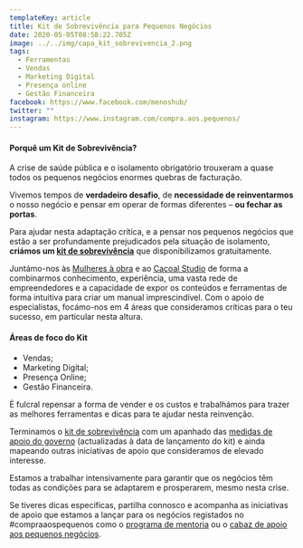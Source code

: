 ```yaml
---
templateKey: article
title: Kit de Sobrevivência para Pequenos Negócios
date: 2020-05-05T08:58:22.705Z
image: ../../img/capa_kit_sobrevivencia_2.png
tags:
  - Ferramentas
  - Vendas
  - Marketing Digital
  - Presença online
  - Gestão Financeira
facebook: https://www.facebook.com/menoshub/
twitter: ""
instagram: https://www.instagram.com/compra.aos.pequenos/
---
```

#### Porquê um Kit de Sobrevivência?

A crise de saúde pública e o isolamento obrigatório trouxeram a quase todos os pequenos negócios enormes quebras de facturação. 

Vivemos tempos de **verdadeiro desafio**, de **necessidade de reinventarmos** o nosso negócio e pensar em operar de formas diferentes – **ou fechar as portas**.

Para ajudar nesta adaptação crítica, e a pensar nos pequenos negócios que estão a ser profundamente prejudicados pela situação de isolamento, **criámos um [kit de sobrevivência](https://compraaospequenos.us18.list-manage.com/subscribe?u=c09315890493cc21b6f331401&id=aa51cdf03b)** que disponibilizamos gratuitamente.

Juntámo-nos às [Mulheres à obra](https://www.mulheresaobra.pt/) e ao [Cacoal Studio](https://www.instagram.com/cacoalstudio/) de forma a combinarmos conhecimento, experiência, uma vasta rede de empreendedores e a capacidade de expor os conteúdos e ferramentas de forma intuitiva para criar um manual imprescindível. Com o apoio de especialistas, focámo-nos em 4 áreas que consideramos críticas para o teu sucesso, em particular nesta altura.



#### Áreas de foco do Kit

* Vendas;
* Marketing Digital;
* Presença Online;
* Gestão Financeira.  

É fulcral repensar a forma de vender e os custos e trabalhámos para trazer as melhores ferramentas e dicas para te ajudar nesta reinvenção.

Terminamos o [kit de sobrevivência](https://compraaospequenos.us18.list-manage.com/subscribe?u=c09315890493cc21b6f331401&id=aa51cdf03b) com um apanhado das [medidas de apoio do governo](https://covid19estamoson.gov.pt/medidas-de-apoio-emprego-empresas/) (actualizadas à data de lançamento do kit) e ainda mapeando outras iniciativas de apoio que consideramos de elevado interesse. 

Estamos a trabalhar intensivamente para garantir que os negócios têm todas as condições para se adaptarem e prosperarem, mesmo nesta crise. 

Se tiveres dicas especificas, partilha connosco e acompanha as iniciativas de apoio que estamos a lançar para os negócios registados no #compraaospequenos como o [programa de mentoria](https://www.facebook.com/menoshub/photos/a.200129014116524/689825721813515/?type=3&theater) ou o [cabaz de apoio aos pequenos negócios](https://menos.typeform.com/to/LLSBaa).